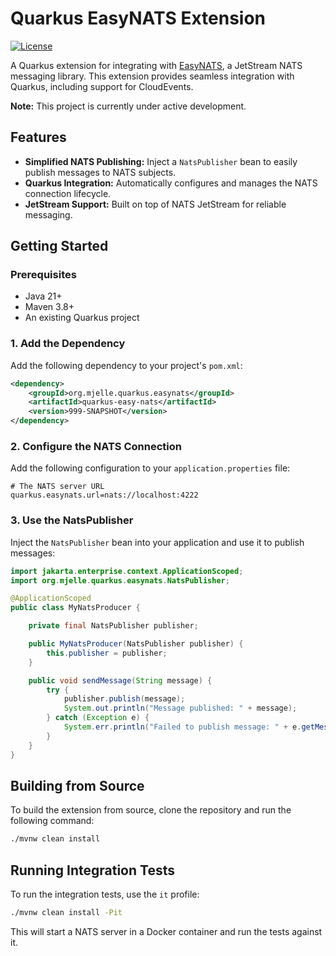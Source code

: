 # Quarkus EasyNATS Extension

[![License](https://img.shields.io/badge/License-Apache%202.0-blue.svg)](https://opensource.org/licenses/Apache-2.0)

A Quarkus extension for integrating with [EasyNATS](https://github.com/mjelle/easy-nats), a JetStream NATS messaging library. This extension provides seamless integration with Quarkus, including support for CloudEvents.

**Note:** This project is currently under active development.

## Features

*   **Simplified NATS Publishing:** Inject a `NatsPublisher` bean to easily publish messages to NATS subjects.
*   **Quarkus Integration:** Automatically configures and manages the NATS connection lifecycle.
*   **JetStream Support:** Built on top of NATS JetStream for reliable messaging.

## Getting Started

### Prerequisites

*   Java 21+
*   Maven 3.8+
*   An existing Quarkus project

### 1. Add the Dependency

Add the following dependency to your project's `pom.xml`:

```xml
<dependency>
    <groupId>org.mjelle.quarkus.easynats</groupId>
    <artifactId>quarkus-easy-nats</artifactId>
    <version>999-SNAPSHOT</version>
</dependency>
```

### 2. Configure the NATS Connection

Add the following configuration to your `application.properties` file:

```properties
# The NATS server URL
quarkus.easynats.url=nats://localhost:4222
```

### 3. Use the NatsPublisher

Inject the `NatsPublisher` bean into your application and use it to publish messages:

```java
import jakarta.enterprise.context.ApplicationScoped;
import org.mjelle.quarkus.easynats.NatsPublisher;

@ApplicationScoped
public class MyNatsProducer {

    private final NatsPublisher publisher;

    public MyNatsProducer(NatsPublisher publisher) {
        this.publisher = publisher;
    }

    public void sendMessage(String message) {
        try {
            publisher.publish(message);
            System.out.println("Message published: " + message);
        } catch (Exception e) {
            System.err.println("Failed to publish message: " + e.getMessage());
        }
    }
}
```

## Building from Source

To build the extension from source, clone the repository and run the following command:

```bash
./mvnw clean install
```

## Running Integration Tests

To run the integration tests, use the `it` profile:

```bash
./mvnw clean install -Pit
```

This will start a NATS server in a Docker container and run the tests against it.
